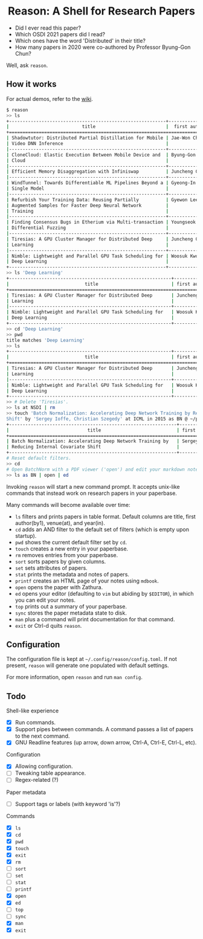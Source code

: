 <div align="center">
<h1>Reason: A Shell for Research Papers</h1>
</div>

- Did I ever read this paper?
- Which OSDI 2021 papers did I read?
- Which ones have the word 'Distributed' in their title?
- How many papers in 2020 were co-authored by Professor Byung-Gon Chun?

Well, ask `reason`.

## How it works

For actual demos, refer to the [wiki](https://github.com/jaywonchung/reason/wiki).

```bash
$ reason
>> ls
+----------------------------------------------------------+----------------+---------+------+
|                           title                          |  first author  |  venue  | year |
+============================================================================================+
| Shadowtutor: Distributed Partial Distillation for Mobile | Jae-Won Chung  | ICPP    | 2020 |
| Video DNN Inference                                      |                |         |      |
|----------------------------------------------------------+----------------+---------+------|
| CloneCloud: Elastic Execution Between Mobile Device and  | Byung-Gon Chun | EuroSys | 2011 |
| Cloud                                                    |                |         |      |
|----------------------------------------------------------+----------------+---------+------|
| Efficient Memory Disaggregation with Infiniswap          | Juncheng Gu    | NSDI    | 2017 |
|----------------------------------------------------------+----------------+---------+------|
| WindTunnel: Towards Differentiable ML Pipelines Beyond a | Gyeong-In Yu   | VLDB    | 2022 |
| Single Model                                             |                |         |      |
|----------------------------------------------------------+----------------+---------+------|
| Refurbish Your Training Data: Reusing Partially          | Gyewon Lee     | ATC     | 2021 |
| Augmented Samples for Faster Deep Neural Network         |                |         |      |
| Training                                                 |                |         |      |
|----------------------------------------------------------+----------------+---------+------|
| Finding Consensus Bugs in Etherium via Multi-transaction | Youngseok Yang | OSDI    | 2021 |
| Differential Fuzzing                                     |                |         |      |
|----------------------------------------------------------+----------------+---------+------|
| Tiresias: A GPU Cluster Manager for Distributed Deep     | Juncheng Gu    | NSDI    | 2019 |
| Learning                                                 |                |         |      |
|----------------------------------------------------------+----------------+---------+------|
| Nimble: Lightweight and Parallel GPU Task Scheduling for | Woosuk Kwon    | NeurIPS | 2020 |
| Deep Learning                                            |                |         |      |
+----------------------------------------------------------+----------------+---------+------+
>> ls 'Deep Learning'
+------------------------------------------------------------+--------------+---------+------+
|                            title                           | first author |  venue  | year |
+============================================================================================+
| Tiresias: A GPU Cluster Manager for Distributed Deep       | Juncheng Gu  | NSDI    | 2019 |
| Learning                                                   |              |         |      |
|------------------------------------------------------------+--------------+---------+------|
| Nimble: Lightweight and Parallel GPU Task Scheduling for   | Woosuk Kwon  | NeurIPS | 2020 |
| Deep Learning                                              |              |         |      |
+------------------------------------------------------------+--------------+---------+------+
>> cd 'Deep Learning'
>> pwd
title matches 'Deep Learning'
>> ls
+------------------------------------------------------------+--------------+---------+------+
|                            title                           | first author |  venue  | year |
+============================================================================================+
| Tiresias: A GPU Cluster Manager for Distributed Deep       | Juncheng Gu  | NSDI    | 2019 |
| Learning                                                   |              |         |      |
|------------------------------------------------------------+--------------+---------+------|
| Nimble: Lightweight and Parallel GPU Task Scheduling for   | Woosuk Kwon  | NeurIPS | 2020 |
| Deep Learning                                              |              |         |      |
+------------------------------------------------------------+--------------+---------+------+
>> # Delete 'Tiresias'.
>> ls at NSDI | rm
>> touch 'Batch Normalization: Accelerating Deep Network Training by Reducing Internal Covariate
Shift' by 'Sergey Ioffe, Christian Szegedy' at ICML in 2015 as BN @ ~/papers/BatchNorm.pdf
+--------------------------------------------------------------+--------------+-------+------+
|                             title                            | first author | venue | year |
+============================================================================================+
| Batch Normalization: Accelerating Deep Network Training by   | Sergey Ioffe | arXiv | 2015 |
| Reducing Internal Covariate Shift                            |              |       |      |
+--------------------------------------------------------------+--------------+-------+------+
# Reset default filters.
>> cd
# Open BatchNorm with a PDF viewer ('open') and edit your markdown notes with an editor ('ed').
>> ls as BN | open | ed
```

Invoking `reason` will start a new command prompt. It accepts unix-like commands that instead work on research papers in your paperbase.

Many commands will become available over time:
- `ls` filters and prints papers in table format. Default columns are title, first author(by1), venue(at), and year(in).
- `cd` adds an AND filter to the default set of filters (which is empty upon startup).
- `pwd` shows the current default filter set by `cd`.
- `touch` creates a new entry in your paperbase.
- `rm` removes entries from your paperbase.
- `sort` sorts papers by given columns.
- `set` sets attributes of papers.
- `stat` prints the metadata and notes of papers.
- `printf` creates an HTML page of your notes using `mdbook`.
- `open` opens the paper with Zathura.
- `ed` opens your editor (defaulting to `vim` but abiding by `$EDITOR`), in which you can edit your notes.
- `top` prints out a summary of your paperbase.
- `sync` stores the paper metadata state to disk.
- `man` plus a command will print documentation for that command.
- `exit` or Ctrl-d quits `reason`.

## Configuration

The configuration file is kept at `~/.config/reason/config.toml`. If not present, `reason` will generate one populated with default settings.

For more information, open `reason` and run `man config`.

## Todo

Shell-like experience
- [x] Run commands.
- [x] Support pipes between commands. A command passes a list of papers to the next command.
- [x] GNU Readline features (up arrow, down arrow, Ctrl-A, Ctrl-E, Ctrl-L, etc).

Configuration
- [x] Allowing configuration.
- [ ] Tweaking table appearance.
- [ ] Regex-related (?)

Paper metadata
- [ ] Support tags or labels (with keyword 'is'?)

Commands
- [x] `ls`
- [x] `cd`
- [x] `pwd`
- [x] `touch`
- [x] `exit`
- [x] `rm`
- [ ] `sort`
- [ ] `set`
- [ ] `stat`
- [ ] `printf`
- [x] `open`
- [x] `ed`
- [ ] `top`
- [ ] `sync`
- [x] `man`
- [x] `exit`
